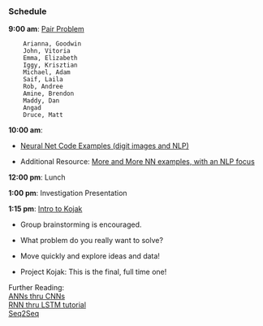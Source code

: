 ### Schedule

**9:00 am**: [Pair Problem](pair.md)

		Arianna, Goodwin
		John, Vitoria
		Emma, Elizabeth
		Iggy, Krisztian
		Michael, Adam
		Saif, Laila
		Rob, Andree
		Amine, Brendon
		Maddy, Dan
		Angad
		Druce, Matt

**10:00 am**:  

* [Neural Net Code Examples (digit images and NLP)](NeuralNet_Examples.ipynb)

* Additional Resource: [More and More NN examples, with an NLP focus](DeepLearning.ipynb)

**12:00 pm**: Lunch

**1:00 pm**: Investigation Presentation

**1:15 pm**: [Intro to Kojak](../../../projects/05-kojak/README.md)

 * Group brainstorming is encouraged.
 * What problem do you really want to solve?
 * Move quickly and explore ideas and data!

 * Project Kojak: This is the final, full time one!


Further Reading:    
[ANNs thru CNNs](http://cs231n.github.io)   
[RNN thru LSTM tutorial](http://www.wildml.com/2015/09/recurrent-neural-networks-tutorial-part-1-introduction-to-rnns/)   
[Seq2Seq](https://indico.io/blog/sequence-modeling-neuralnets-part1/)

